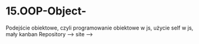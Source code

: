 # 15.OOP-Object-
Podejście obiektowe, czyli programowanie obiektowe w js, użycie self w js, mały kanban
Repository -->
site -->

